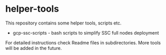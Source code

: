 # helper-tools
This repository contains some helper tools, scripts etc.

- gcp-ssc-scripts - bash scripts to simplify SSC full nodes deployment


For detailed instructions check Readme files in subdirectories. More tools will be added in the future.